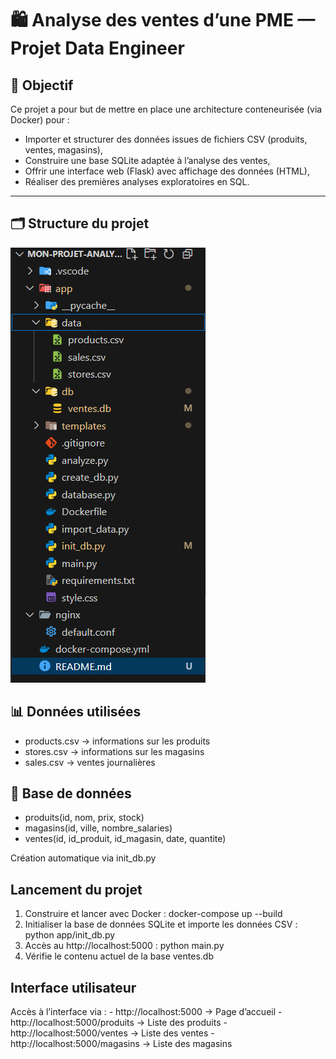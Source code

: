 # 🛍️ Analyse des ventes d’une PME — Projet Data Engineer

## 🎯 Objectif

Ce projet a pour but de mettre en place une architecture conteneurisée (via Docker) pour :
- Importer et structurer des données issues de fichiers CSV (produits, ventes, magasins),
- Construire une base SQLite adaptée à l’analyse des ventes,
- Offrir une interface web (Flask) avec affichage des données (HTML),
- Réaliser des premières analyses exploratoires en SQL.

---

## 🗂️ Structure du projet
![alt text](image-1.png)

<h2>📊 Données utilisées  </h2>

- products.csv → informations sur les produits
- stores.csv → informations sur les magasins
- sales.csv → ventes journalières

<h2>🧱 Base de données </h2>

- produits(id, nom, prix, stock)
- magasins(id, ville, nombre_salaries)
- ventes(id, id_produit, id_magasin, date, quantite)

 Création automatique via init_db.py

<h2>Lancement du projet </h2>

1. Construire et lancer avec Docker : docker-compose up --build
2. Initialiser la base de données SQLite et importe les données CSV : python app/init_db.py
3. Accès au http://localhost:5000 :    python main.py
4. Vérifie le contenu actuel de la base ventes.db

<h2>Interface utilisateur </h2>
Accès à l’interface via :
-  http://localhost:5000 → Page d’accueil
-  http://localhost:5000/produits → Liste des produits
-  http://localhost:5000/ventes → Liste des ventes
-  http://localhost:5000/magasins → Liste des magasins 









